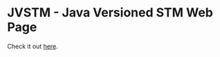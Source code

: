 # JVSTM - Java Versioned STM Web Page

Check it out [here](https://github.com/inesc-id-esw/jvstm).

